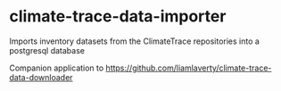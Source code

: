 # climate-trace-data-importer
Imports inventory datasets from the ClimateTrace repositories into a postgresql database

Companion application to https://github.com/liamlaverty/climate-trace-data-downloader
